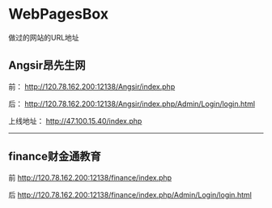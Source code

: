 # WebPagesBox
做过的网站的URL地址

## Angsir昂先生网

前：
http://120.78.162.200:12138/Angsir/index.php

后：
http://120.78.162.200:12138/Angsir/index.php/Admin/Login/login.html

上线地址：
http://47.100.15.40/index.php


----
## finance财金通教育

前
http://120.78.162.200:12138/finance/index.php

后
http://120.78.162.200:12138/finance/index.php/Admin/Login/login.html
